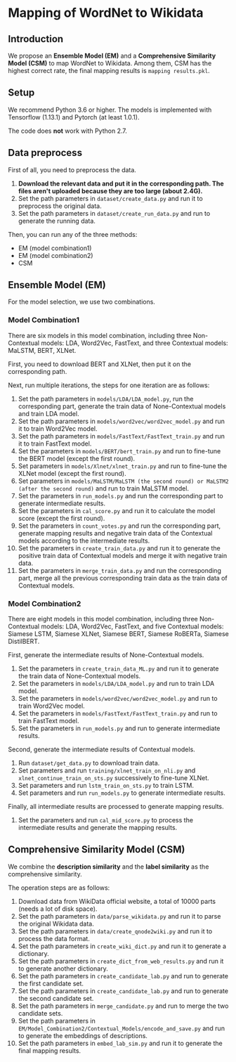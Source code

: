 # Mapping of WordNet to Wikidata



## Introduction

We propose an **Ensemble Model (EM)** and a **Comprehensive Similarity Model (CSM)** to map WordNet to Wikidata. Among them, CSM has the highest correct rate, the final mapping results is `mapping results.pkl`.



## Setup

We recommend Python 3.6 or higher. The models is implemented with Tensorflow (1.13.1) and Pytorch (at least 1.0.1).

The code does **not** work with Python 2.7.



## Data preprocess

First of all, you need to preprocess the data.

1. **Download the relevant data and put it in the corresponding path. The files aren't uploaded because they are too large (about 2.4G).**
2. Set the path parameters in `dataset/create_data.py` and run it to preprocess the original data.
3. Set the path parameters in `dataset/create_run_data.py` and run to generate the running data.

Then, you can run any of the three methods:

+ EM (model combination1)
+ EM (model combination2)
+ CSM 



## Ensemble Model (EM)

For the model selection, we use two combinations.

### Model Combination1

There are six models in this model combination, including three Non-Contextual models: LDA, Word2Vec, FastText, and three Contextual models: MaLSTM, BERT, XLNet.

First, you need to download BERT and XLNet, then put it on the corresponding path.

Next, run multiple iterations, the steps for one iteration are as follows:

1. Set the path parameters in `models/LDA/LDA_model.py`, run the corresponding part, generate the train data of None-Contextual models and train LDA model.
2. Set the path parameters in `models/word2vec/word2vec_model.py` and run it to train Word2Vec model.
3. Set the path parameters in `models/FastText/FastText_train.py` and run it to train FastText model.
4. Set the parameters in `models/BERT/bert_train.py` and run to fine-tune the BERT model (except the first round).
5. Set parameters in `models/Xlnet/xlnet_train.py` and run to fine-tune the XLNet model (except the first round).
6. Set parameters in `models/MaLSTM/MaLSTM (the second round) or MaLSTM2 (after the second round)` and run to train MaLSTM model.
7. Set the parameters in `run_models.py` and run the corresponding part to generate intermediate results.
8. Set the parameters in `cal_score.py` and run it to calculate the model score (except the first round).
9. Set the parameters in `count_votes.py` and run the corresponding part, generate mapping results and negative train data of the Contextual models according to the intermediate results.
10. Set the parameters in `create_train_data.py` and run it to generate the positive train data of Contextual models and merge it with negative train data.
11. Set the parameters in `merge_train_data.py` and run the corresponding part, merge all the previous corresponding train data as the train data of Contextual models.

### Model Combination2

There are eight models in this model combination, including three Non-Contextual models: LDA, Word2Vec, FastText, and five Contextual models: Siamese LSTM, Siamese XLNet, Siamese BERT, Siamese RoBERTa, Siamese DistilBERT.

First, generate the intermediate results of None-Contextual models.

1. Set the parameters in `create_train_data_ML.py` and run it to generate the train data of None-Contextual models.
2. Set the parameters in `models/LDA/LDA_model.py` and run to train LDA model.
3. Set the parameters in `models/word2vec/word2vec_model.py` and run to train Word2Vec model.
4. Set the parameters in `models/FastText/FastText_train.py` and run to train FastText model.
5. Set the parameters in `run_models.py` and run to generate intermediate results.

Second, generate the intermediate results of Contextual models.

1. Run `dataset/get_data.py` to download train data.
2. Set parameters and run `training/xlnet_train_on_nli.py` and `xlnet_continue_train_on_sts.py` successively to fine-tune XLNet.
3. Set parameters and run `lstm_train_on_sts.py` to train LSTM.
4. Set parameters and run `run_models.py` to generate intermediate results.

Finally, all intermediate results are processed to generate mapping results.

1. Set the parameters and run `cal_mid_score.py` to process the intermediate results and generate the mapping results.



## Comprehensive Similarity Model (CSM) 

We combine the **description similarity** and the **label similarity** as the comprehensive similarity.

The operation steps are as follows:

1. Download data from WikiData official website, a total of 10000 parts (needs a lot of disk space).
3. Set the path parameters in `data/parse_wikidata.py` and run it to parse the original Wikidata data.
4. Set the path parameters in `data/create_qnode2wiki.py` and run it to process the data format.
6. Set the path parameters in `create_wiki_dict.py` and run it to generate a dictionary.
7. Set the path parameters in `create_dict_from_web_results.py` and run it to generate another dictionary.
8. Set the path parameters in `create_candidate_lab.py` and run to generate the first candidate set.
9. Set the path parameters in `create_candidate_lab.py` and run to generate the second candidate set.
10. Set the path parameters in `merge_candidate.py` and run to merge the two candidate sets.
11. Set the path parameters in `EM/Model_Combination2/Contextual_Models/encode_and_save.py` and run to generate the embeddings of descriptions.
11. Set the path parameters in `embed_lab_sim.py` and run it to generate the final mapping results.